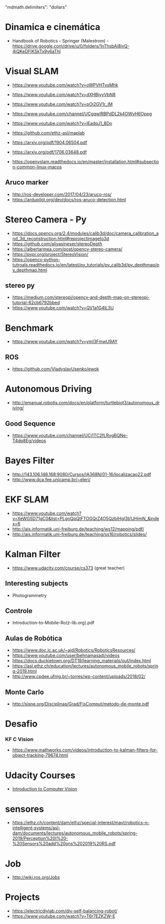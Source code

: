 "mdmath.delimiters": "dollars"

# Dinamica e cinemática
* Handbook of Robotics - Springer (Malestrom) - https://drive.google.com/drive/u/0/folders/1nThsbAi8jvQ-4jQKeDFIKSkTx9y6aThl

# Visual SLAM
* https://www.youtube.com/watch?v=oWPVHTvsMhk
* https://www.youtube.com/watch?v=dXHBjyyVbN8
* https://www.youtube.com/watch?v=pOi2GV1r_lM
* https://www.youtube.com/channel/UCgqwlRBPdDL2k4OWvH6Oppg
* https://www.youtube.com/watch?v=lEadqJ1_8Do
* https://github.com/ethz-asl/maplab
* https://arxiv.org/pdf/1904.06504.pdf
* https://arxiv.org/pdf/1706.03648.pdf

* https://openvslam.readthedocs.io/en/master/installation.html#subsection-common-linux-macos

## Aruco marker
* http://ros-developer.com/2017/04/23/aruco-ros/
* https://ardupilot.org/dev/docs/ros-aruco-detection.html

# Stereo Camera - Py
* https://docs.opencv.org/2.4/modules/calib3d/doc/camera_calibration_and_3d_reconstruction.html#reprojectimageto3d
* https://github.com/aliyasineser/stereoDepth
* https://albertarmea.com/post/opencv-stereo-camera/
* https://pypi.org/project/StereoVision/
* https://opencv-python-tutroals.readthedocs.io/en/latest/py_tutorials/py_calib3d/py_depthmap/py_depthmap.html

## stereo py
* https://medium.com/stereopi/opencv-and-depth-map-on-stereopi-tutorial-62cb6792bbed
* https://www.youtube.com/watch?v=QV1a1G4lL3U

# Benchmark
* https://www.youtube.com/watch?v=ymI3FmwU9AY
## ROS
* https://github.com/VladyslavUsenko/ewok

# Autonomous Driving
* http://emanual.robotis.com/docs/en/platform/turtlebiot3/autonomous_driving/

## Good Sequence
* https://www.youtube.com/channel/UCi1TC2fLRvgBQNe-T4dp8Eg/videos

# Bayes Filter
* http://143.106.148.168:9080/Cursos/IA368N/01-16/localizacao22.pdf
* http://www.dca.fee.unicamp.br/~eleri/

# EKF SLAM
* https://www.youtube.com/watch?v=XeWG5D71gC0&list=PLgnQpQtFTOGQrZ4O5QzbIHgl3b1JHimN_&index=6
* http://ais.informatik.uni-freiburg.de/teaching/ws12/mapping/pdf/
* http://ais.informatik.uni-freiburg.de/teaching/ss16/robotics/slides/

# Kalman Filter
* https://www.udacity.com/course/cs373 (great teacher)

## Interesting subjects
* Photogrammetry

## Controle
* Introduction-to-Mobile-Ro(z-lib.org).pdf

## Aulas de Robótica
* https://www.doc.ic.ac.uk/~ajd/Robotics/RoboticsResources/
* https://www.youtube.com/user/behnamasadi/videos
* https://docs.duckietown.org/DT19/learning_materials/out/index.html
* https://asl.ethz.ch/education/lectures/autonomous_mobile_robots/spring-2019.html
* http://www.cpdee.ufmg.br/~torres/wp-content/uploads/2018/02/

## Monte Carlo
* http://sisne.org/Disciplinas/Grad/FisComput/metodo-de-monte.pdf

# Desafio 
### KF C Vision
* https://www.mathworks.com/videos/introduction-to-kalman-filters-for-object-tracking-79674.html

# Udacity Courses
* [Introduction to Computer Vision](https://classroom.udacity.com/courses/ud810/lessons/3325568562/concepts/33096786050923)


# sensores
* https://ethz.ch/content/dam/ethz/special-interest/mavt/robotics-n-intelligent-systems/asl-dam/documents/lectures/autonomous_mobile_robots/spring-2019/Perception%20I%20-%20Sensors%20add%20ons%202019%20RS.pdf


# Job
* http://wiki.ros.org/Jobs

# Projects
* https://electricdiylab.com/diy-self-balancing-robot/
* https://www.youtube.com/watch?v=T6r7EZKZW-E
